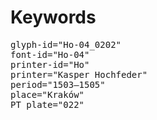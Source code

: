 # Keywords
<pre>
glyph-id="Ho-04_0202"
font-id="Ho-04"
printer-id="Ho"
printer="Kasper Hochfeder"
period="1503–1505"
place="Kraków"
PT plate="022"
</pre>
